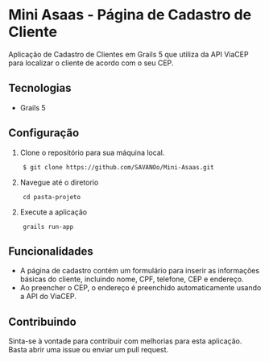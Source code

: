 # Mini Asaas - Página de Cadastro de Cliente

Aplicação de Cadastro de Clientes em Grails 5 que utiliza da API ViaCEP para localizar o cliente de acordo com o seu CEP.

## Tecnologias

- Grails 5

## Configuração

1. Clone o repositório para sua máquina local.
```
    $ git clone https://github.com/SAVANOo/Mini-Asaas.git
```
2. Navegue até o diretorio 
```
    cd pasta-projeto 
```
2. Execute a aplicação 
```
    grails run-app
```

## Funcionalidades

- A página de cadastro contém um formulário para inserir as informações básicas do cliente, incluindo nome, CPF, telefone, CEP e endereço.
- Ao preencher o CEP, o endereço é preenchido automaticamente usando a API do ViaCEP.

## Contribuindo

Sinta-se à vontade para contribuir com melhorias para esta aplicação. Basta abrir uma issue ou enviar um pull request.
